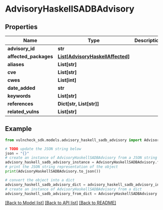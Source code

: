 # AdvisoryHaskellSADBAdvisory


## Properties

Name | Type | Description | Notes
------------ | ------------- | ------------- | -------------
**advisory_id** | **str** |  | [optional] 
**affected_packages** | [**List[AdvisoryHaskellAffected]**](AdvisoryHaskellAffected.md) |  | [optional] 
**aliases** | **List[str]** |  | [optional] 
**cve** | **List[str]** |  | [optional] 
**cwes** | **List[int]** |  | [optional] 
**date_added** | **str** |  | [optional] 
**keywords** | **List[str]** |  | [optional] 
**references** | **Dict[str, List[str]]** |  | [optional] 
**related_vulns** | **List[str]** |  | [optional] 

## Example

```python
from vulncheck_sdk.models.advisory_haskell_sadb_advisory import AdvisoryHaskellSADBAdvisory

# TODO update the JSON string below
json = "{}"
# create an instance of AdvisoryHaskellSADBAdvisory from a JSON string
advisory_haskell_sadb_advisory_instance = AdvisoryHaskellSADBAdvisory.from_json(json)
# print the JSON string representation of the object
print(AdvisoryHaskellSADBAdvisory.to_json())

# convert the object into a dict
advisory_haskell_sadb_advisory_dict = advisory_haskell_sadb_advisory_instance.to_dict()
# create an instance of AdvisoryHaskellSADBAdvisory from a dict
advisory_haskell_sadb_advisory_from_dict = AdvisoryHaskellSADBAdvisory.from_dict(advisory_haskell_sadb_advisory_dict)
```
[[Back to Model list]](../README.md#documentation-for-models) [[Back to API list]](../README.md#documentation-for-api-endpoints) [[Back to README]](../README.md)


